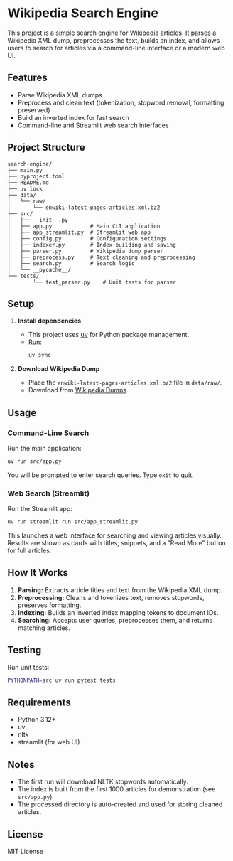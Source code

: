 
# Wikipedia Search Engine

This project is a simple search engine for Wikipedia articles. It parses a Wikipedia XML dump, preprocesses the text, builds an index, and allows users to search for articles via a command-line interface or a modern web UI.

## Features
- Parse Wikipedia XML dumps
- Preprocess and clean text (tokenization, stopword removal, formatting preserved)
- Build an inverted index for fast search
- Command-line and Streamlit web search interfaces

## Project Structure

```
search-engine/
├── main.py
├── pyproject.toml
├── README.md
├── uv.lock
├── data/
│   └── raw/
│       └── enwiki-latest-pages-articles.xml.bz2
├── src/
│   ├── __init__.py
│   ├── app.py            # Main CLI application
│   ├── app_streamlit.py  # Streamlit web app
│   ├── config.py         # Configuration settings
│   ├── indexer.py        # Index building and saving
│   ├── parser.py         # Wikipedia dump parser
│   ├── preprocess.py     # Text cleaning and preprocessing
│   ├── search.py         # Search logic
│   └── __pycache__/
└── tests/
		└── test_parser.py    # Unit tests for parser
```

## Setup

1. **Install dependencies**
	 - This project uses [uv](https://github.com/astral-sh/uv) for Python package management.
	 - Run:
		 ```zsh
		 uv sync
		 ```

2. **Download Wikipedia Dump**
	 - Place the `enwiki-latest-pages-articles.xml.bz2` file in `data/raw/`.
	 - Download from [Wikipedia Dumps](https://dumps.wikimedia.org/enwiki/latest/).

## Usage

### Command-Line Search

Run the main application:

```zsh
uv run src/app.py
```

You will be prompted to enter search queries. Type `exit` to quit.

### Web Search (Streamlit)

Run the Streamlit app:

```zsh
uv run streamlit run src/app_streamlit.py
```

This launches a web interface for searching and viewing articles visually. Results are shown as cards with titles, snippets, and a "Read More" button for full articles.

## How It Works

1. **Parsing:** Extracts article titles and text from the Wikipedia XML dump.
2. **Preprocessing:** Cleans and tokenizes text, removes stopwords, preserves formatting.
3. **Indexing:** Builds an inverted index mapping tokens to document IDs.
4. **Searching:** Accepts user queries, preprocesses them, and returns matching articles.

## Testing

Run unit tests:

```zsh
PYTHONPATH=src uv run pytest tests
```

## Requirements
- Python 3.12+
- uv
- nltk
- streamlit (for web UI)

## Notes
- The first run will download NLTK stopwords automatically.
- The index is built from the first 1000 articles for demonstration (see `src/app.py`).
- The processed directory is auto-created and used for storing cleaned articles.

## License

MIT License
